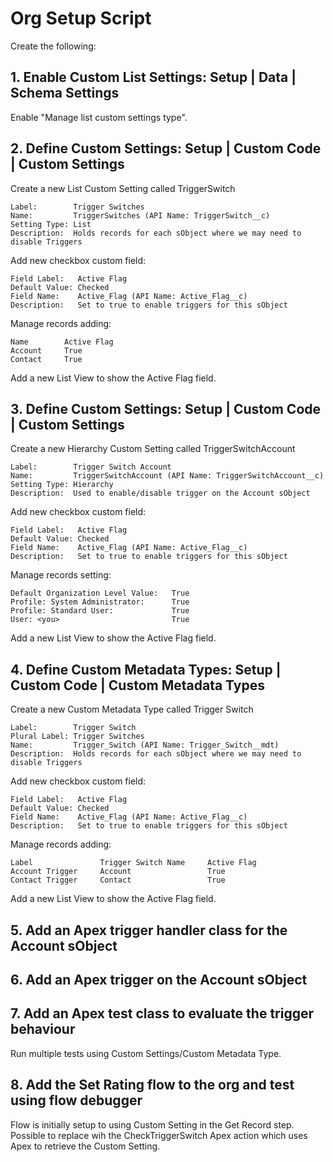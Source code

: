 # Org Setup Script

Create the following:

## 1.   Enable Custom List Settings: Setup | Data | Schema Settings

Enable "Manage list custom settings type".

## 2.   Define Custom Settings: Setup | Custom Code | Custom Settings

Create a new List Custom Setting called TriggerSwitch

    Label:        Trigger Switches
    Name:         TriggerSwitches (API Name: TriggerSwitch__c)
    Setting Type: List
    Description:  Holds records for each sObject where we may need to disable Triggers

Add new checkbox custom field:

    Field Label:   Active Flag
    Default Value: Checked
    Field Name:    Active_Flag (API Name: Active_Flag__c)
    Description:   Set to true to enable triggers for this sObject	 

Manage records adding:

    Name		Active Flag
    Account		True
    Contact		True

Add a new List View to show the Active Flag field.

## 3.   Define Custom Settings: Setup | Custom Code | Custom Settings
 
Create a new Hierarchy Custom Setting called TriggerSwitchAccount

    Label:        Trigger Switch Account
    Name:         TriggerSwitchAccount (API Name: TriggerSwitchAccount__c)
    Setting Type: Hierarchy
    Description:  Used to enable/disable trigger on the Account sObject

Add new checkbox custom field:

    Field Label:   Active Flag
    Default Value: Checked
    Field Name:    Active_Flag (API Name: Active_Flag__c)
    Description:   Set to true to enable triggers for this sObject	 

Manage records setting:

    Default Organization Level Value:	True
    Profile: System Administrator:		True
    Profile: Standard User:				True
    User: <you>                         True

Add a new List View to show the Active Flag field.
 
## 4.   Define Custom Metadata Types: Setup | Custom Code | Custom Metadata Types

Create a new Custom Metadata Type called Trigger Switch

    Label:        Trigger Switch
    Plural Label: Trigger Switches
    Name:         Trigger_Switch (API Name: Trigger_Switch__mdt)
    Description:  Holds records for each sObject where we may need to disable Triggers

Add new checkbox custom field:

    Field Label:   Active Flag
    Default Value: Checked
    Field Name:    Active_Flag (API Name: Active_Flag__c)
    Description:   Set to true to enable triggers for this sObject

Manage records adding:

    Label				Trigger Switch Name		Active Flag
    Account Trigger		Account					True
    Contact Trigger		Contact					True

Add a new List View to show the Active Flag field.

## 5.   Add an Apex trigger handler class for the Account sObject

## 6.   Add an Apex trigger on the Account sObject

## 7.   Add an Apex test class to evaluate the trigger behaviour

Run multiple tests using Custom Settings/Custom Metadata Type.

## 8.   Add the Set Rating flow to the org and test using flow debugger

Flow is initially setup to using Custom Setting in the Get Record step. Possible to replace wih the CheckTriggerSwitch Apex action which uses Apex to retrieve the Custom Setting.

